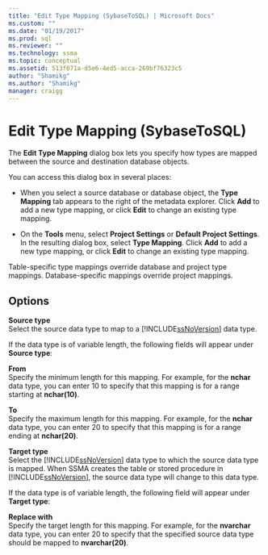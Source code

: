 ```yaml
---
title: "Edit Type Mapping (SybaseToSQL) | Microsoft Docs"
ms.custom: ""
ms.date: "01/19/2017"
ms.prod: sql
ms.reviewer: ""
ms.technology: ssma
ms.topic: conceptual
ms.assetid: 513f071a-d5e6-4ed5-acca-269bf76323c5
author: "Shamikg"
ms.author: "Shamikg"
manager: craigg
---
```

# Edit Type Mapping (SybaseToSQL)
The **Edit Type Mapping** dialog box lets you specify how types are mapped between the source and destination database objects.  
  
You can access this dialog box in several places:  
  
-   When you select a source database or database object, the **Type Mapping** tab appears to the right of the metadata explorer. Click **Add** to add a new type mapping, or click **Edit** to change an existing type mapping.  
  
-   On the **Tools** menu, select **Project Settings** or **Default Project Settings**. In the resulting dialog box, select **Type Mapping**. Click **Add** to add a new type mapping, or click **Edit** to change an existing type mapping.  
  
Table-specific type mappings override database and project type mappings. Database-specific mappings override project mappings.  
  
## Options  
**Source type**  
Select the source data type to map to a [!INCLUDE[ssNoVersion](../../includes/ssnoversion-md.md)] data type.  
  
If the data type is of variable length, the following fields will appear under **Source type**:  
  
**From**  
Specify the minimum length for this mapping. For example, for the **nchar** data type, you can enter 10 to specify that this mapping is for a range starting at **nchar(10)**.  
  
**To**  
Specify the maximum length for this mapping. For example, for the **nchar** data type, you can enter 20 to specify that this mapping is for a range ending at **nchar(20)**.  
  
**Target type**  
Select the [!INCLUDE[ssNoVersion](../../includes/ssnoversion-md.md)] data type to which the source data type is mapped. When SSMA creates the table or stored procedure in [!INCLUDE[ssNoVersion](../../includes/ssnoversion-md.md)], the source data type will change to this data type.  
  
If the data type is of variable length, the following field will appear under **Target type**:  
  
**Replace with**  
Specify the target length for this mapping. For example, for the **nvarchar** data type, you can enter 20 to specify that the specified source data type should be mapped to **nvarchar(20)**.  
  
